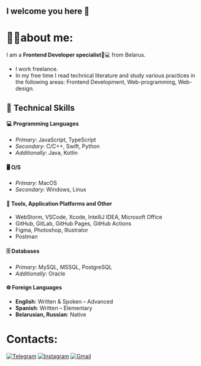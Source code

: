 ## I welcome you here 👋
# 👩‍💻about me: 
I am a **Frontend Developer specialist**🍋💻 from Belarus.

-  I work freelance.
-  In my free time I read technical literature and study various practices in the following areas: Frontend Development, Web-programming, Web-design.

## 🚀 Technical Skills

#### 💻 Programming Languages
- *Primary*: JavaScript, TypeScript
- *Secondary*: C/C++, Swift, Python
- *Additionally*: Java, Kotlin

#### 🖥️ O/S
- *Primary*: MacOS
- *Secondary*: Windows, Linux

#### 🧰 Tools, Application Platforms and Other
- WebStorm, VSCode, Xcode, IntelliJ IDEA, Microsoft Office
- GitHub, GitLab, GitHub Pages, GitHub Actions
- Figma, Photoshop, Illustrator
- Postman

#### 🗄️ Databases
- *Primary*: MySQL, MSSQL, PostgreSQL
- *Additionally*: Oracle

#### 🌐 Foreign Languages
- **English**: Written & Spoken – Advanced
- **Spanish**: Written – Elementary
- **Belarusian, Russian**: Native

# Contacts: 
[![Telegram](https://img.shields.io/badge/Telegram-2CA5E0?style=for-the-badge&logo=telegram&logoColor=white)](https://t.me/katyaleinik)
[![Instagram](https://img.shields.io/badge/Instagram-E4405F?style=for-the-badge&logo=instagram&logoColor=white)](https://www.instagram.com/katyaleinik/)
[![Gmail](https://img.shields.io/badge/Gmail-D14836?style=for-the-badge&logo=gmail&logoColor=white)](mailto:aleinik.katya.04@gmail.com)

<!--
**AleinikK666/AleinikK666** is a ✨ _special_ ✨ repository because its `README.md` (this file) appears on your GitHub profile.

Here are some ideas to get you started:

- 🔭 I’m currently working on ...
- 🌱 I’m currently learning ...
- 👯 I’m looking to collaborate on ...
- 🤔 I’m looking for help with ...
- 💬 Ask me about ...
- 📫 How to reach me: ...
- 😄 Pronouns: ...
- ⚡ Fun fact: ...
-->
